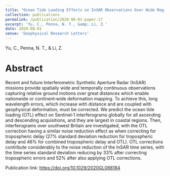 ```yaml
---
title: "Ocean Tide Loading Effects on InSAR Observations Over Wide Regions"
collection: publications
permalink: /publication/2020-08-01-paper-17
excerpt: 'Yu, C., Penna, N. T., &amp; Li, Z.'
date: 2020-08-01
venue: 'Geophysical Research Letters'
---
```

Yu, C., Penna, N. T., &amp; Li, Z.

Abstract
=====
Recent and future Interferometric Synthetic Aperture Radar (InSAR) missions provide spatially wide and temporally continuous observations capturing relative ground motions over great distances which enable nationwide or continent‐wide deformation mapping. To achieve this, long wavelength errors, which increase with distance and are coupled with geophysical deformation, must be corrected. We predict the ocean tide loading (OTL) effect on Sentinel‐1 interferograms globally for all ascending and descending acquisitions, and they are largest in coastal regions. Then, interferograms over southwest Britain are investigated, with the OTL correction having a similar noise reduction effect as when correcting for tropospheric delay (27% standard deviation reduction for tropospheric delay and 46% for combined tropospheric delay and OTL). OTL corrections contribute considerably to the noise reduction of the InSAR time series, with the time series standard deviation reducing by 33% after correcting tropospheric errors and 52% after also applying OTL corrections.   

Publication link: https://doi.org/10.1029/2020GL088184
